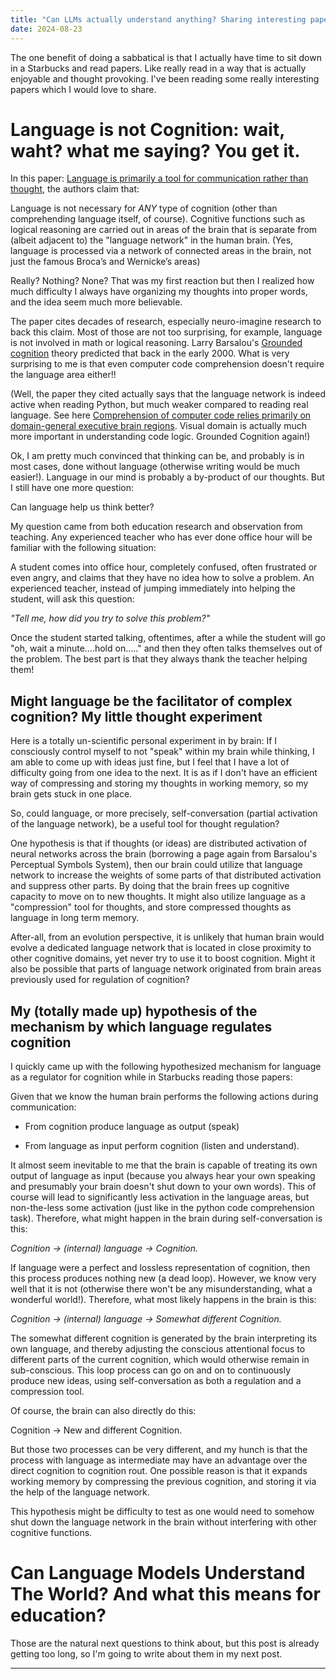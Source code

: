 ```yaml
---
title: "Can LLMs actually understand anything? Sharing interesting papers about language and cognition (1)"
date: 2024-08-23
---
```


The one benefit of doing a sabbatical is that I actually have time to sit down in a Starbucks and read papers. Like really read in a way that is actually enjoyable and thought provoking. I've been reading some really interesting papers which I would love to share.

# Language is not Cognition: wait, waht? what me saying? You get it.

In this paper: [Language is primarily a tool for communication rather than thought](https://doi.org/10.1038/s41586-024-07522-w), the authors claim that:

Language is not necessary for *ANY* type of cognition (other than comprehending language itself, of course). Cognitive functions such as logical reasoning are carried out in areas of the brain that is separate from (albeit adjacent to) the "language network" in the human brain. (Yes, language is processed via a network of connected areas in the brain, not just the famous Broca’s and Wernicke’s areas)

Really? Nothing? None? That was my first reaction but then I realized how much difficulty I always have organizing my thoughts into proper words, and the idea seem much more believable.

The paper cites decades of research, especially neuro-imagine research to back this claim. Most of those are not too surprising, for example, language is not involved in math or logical reasoning. Larry Barsalou's [Grounded cognition](http://www.ncbi.nlm.nih.gov/pubmed/17705682) theory predicted that back in the early 2000. What is very surprising to me is that even computer code comprehension doesn't require the language area either!! 

(Well, the paper they cited actually says that the language network is indeed active when reading Python, but much weaker compared to reading real language. See here [Comprehension of computer code relies primarily on domain-general executive brain regions](https://doi.org/10.7554/eLife.58906). Visual domain is actually much more important in understanding code logic. Grounded Cognition again!)

Ok, I am pretty much convinced that thinking can be, and probably is in most cases, done without language (otherwise writing would be much easier!). Language in our mind is probably a by-product of our thoughts. But I still have one more question:

Can language help us think better?

My question came from both education research and observation from teaching. Any experienced teacher who has ever done office hour will be familiar with the following situation:

A student comes into office hour, completely confused, often frustrated or even angry, and claims that they have no idea how to solve a problem. An experienced teacher, instead of jumping immediately into helping the student, will ask this question:

*"Tell me, how did you try to solve this problem?"*

Once the student started talking, oftentimes, after a while the student will go "oh, wait a minute....hold on....." and then they often talks themselves out of the problem. The best part is that they always thank the teacher helping them!

## Might language be the facilitator of complex cognition? My little thought experiment
Here is a totally un-scientific personal experiment in by brain: If I consciously control myself to not "speak" within my brain while thinking, I am able to come up with ideas just fine, but I feel that I have a lot of difficulty going from one idea to the next. It is as if I don't have an efficient way of compressing and storing my thoughts in working memory, so my brain gets stuck in one place.

So, could language, or more precisely, self-conversation (partial activation of the language network), be a useful tool for thought regulation? 

One hypothesis is that if thoughts (or ideas) are distributed activation of neural networks across the brain (borrowing a page again from Barsalou's Perceptual Symbols System), then our brain could utilize that language network to increase the weights of some parts of that distributed activation and suppress other parts. By doing that the brain frees up cognitive capacity to move on to new thoughts. It might also utilize language as a "compression" tool for thoughts, and store compressed thoughts as language in long term memory.

After-all, from an evolution perspective, it is unlikely that human brain would evolve a dedicated language network that is located in close proximity to other cognitive domains, yet never try to use it to boost cognition. Might it also be possible that parts of language network originated from brain areas previously used for regulation of cognition?

## My (totally made up) hypothesis of the mechanism by which language regulates cognition

I quickly came up with the following hypothesized mechanism for language as a regulator for cognition while in Starbucks reading those papers:

Given that we know the human brain performs the following actions during communication:

* From cognition produce language as output (speak)

* From language as input perform cognition (listen and understand).

It almost seem inevitable to me that the brain is capable of treating its own output of language as input (because you always hear your own speaking and presumably your brain doesn't shut down to your own words). This of course will lead to significantly less activation in the language areas, but non-the-less some activation (just like in the python code comprehension task). Therefore, what might happen in the brain during self-conversation is this:

*Cognition -> (internal) language -> Cognition.*

If language were a perfect and lossless representation of cognition, then this process produces nothing new (a dead loop). However, we know very well that it is not (otherwise there won't be any misunderstanding, what a wonderful world!). Therefore, what most likely happens in the brain is this:

*Cognition -> (internal) language -> Somewhat different Cognition.*

The somewhat different cognition is generated by the brain interpreting its own language, and thereby adjusting the conscious attentional focus to different parts of the current cognition, which would otherwise remain in sub-conscious. 
This loop process can go on and on to continuously produce new ideas, using self-conversation as both a regulation and a compression tool.

Of course, the brain can also directly do this:

Cognition -> New and different Cognition.

But those two processes can be very different, and my hunch is that the process with language as intermediate may have an advantage over the direct cognition to cognition rout. One possible reason is that it expands working memory by compressing the previous cognition, and storing it via the help of the language network.

This hypothesis might be difficulty to test as one would need to somehow shut down the language network in the brain without interfering with other cognitive functions.

# Can Language Models Understand The World? And what this means for education?

Those are the natural next questions to think about, but this post is already getting too long, so I'm going to write about them in my next post. 

---
<script src="https://utteranc.es/client.js"
        repo="Zhongzhou/the-learning-plumber"
        issue-term="pathname"
        theme="boxy-light"
        crossorigin="anonymous"
        label = "blog-comment"
        async>
</script>